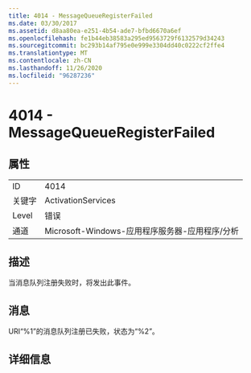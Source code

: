 ```yaml
---
title: 4014 - MessageQueueRegisterFailed
ms.date: 03/30/2017
ms.assetid: d8aa80ea-e251-4b54-ade7-bfbd6670a6ef
ms.openlocfilehash: fe1b44eb38583a295ed9563729f6132579d34243
ms.sourcegitcommit: bc293b14af795e0e999e3304dd40c0222cf2ffe4
ms.translationtype: MT
ms.contentlocale: zh-CN
ms.lasthandoff: 11/26/2020
ms.locfileid: "96287236"
---
```

# <a name="4014---messagequeueregisterfailed"></a>4014 - MessageQueueRegisterFailed

## <a name="properties"></a>属性  
  
|||  
|-|-|  
|ID|4014|  
|关键字|ActivationServices|  
|Level|错误|  
|通道|Microsoft-Windows-应用程序服务器-应用程序/分析|  
  
## <a name="description"></a>描述  

 当消息队列注册失败时，将发出此事件。  
  
## <a name="message"></a>消息  

 URI“%1”的消息队列注册已失败，状态为“%2”。  
  
## <a name="details"></a>详细信息
